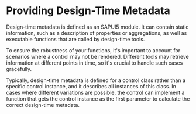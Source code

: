 <!-- loio5866a476fa4445ec953181354b383097 -->

# Providing Design-Time Metadata

Design-time metadata is defined as an SAPUI5 module. It can contain static information, such as a description of properties or aggregations, as well as executable functions that are called by design-time tools.

To ensure the robustness of your functions, it's important to account for scenarios where a control may not be rendered. Different tools may retrieve information at different points in time, so it's crucial to handle such cases gracefully.

Typically, design-time metadata is defined for a control class rather than a specific control instance, and it describes all instances of this class. In cases where different variations are possible, the control can implement a function that gets the control instance as the first parameter to calculate the correct design-time metadata.

